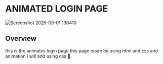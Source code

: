 # ANIMATED LOGIN PAGE 
![Screenshot 2025-03-01 130410](https://github.com/user-attachments/assets/82e5bf19-1da5-467b-be8b-dd0ab347c007)

## Overview

this is the animates login page this page made by using html and css and animation i will add using css  🚀.

